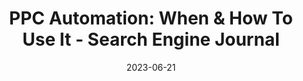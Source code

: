 ---
category:
- .nan
date: 2023-06-21
keyword_suggestion: ubuntu install docker
post_inspiration: https://www.searchenginejournal.com/ppc-automation/484598/
silot_terms: digital automation
title: 'PPC <b>Automation</b>: When &amp; How To Use It - Search Engine Journal'
---